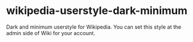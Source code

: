 # wikipedia-userstyle-dark-minimum
Dark and minimum userstyle for Wikipedia. You can set this style at the admin side of Wiki for your account.
